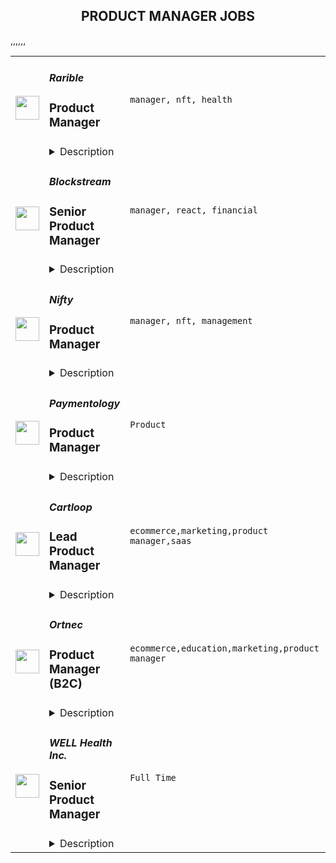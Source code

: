 <div align="center"><h2>PRODUCT MANAGER JOBS</h2></div><table><tr>
                <td width="100" height="100" rowspan="2">
                    <img src="https://remoteok.com/assets/img/jobs/56513acc0939bd26f1571c8f5455d1bd1663485336.png" width="38px" height="auto">
                </td>
                <td width="300">
                    <h5>Rarible</h5>
                    <h3>
					Product Manager				</h3>
                </td>
                <td width="300">
                    <code>manager, nft, health</code>
                </td>
                <td width="200">
                <text>3 days ago</text>
                </td>
                <td width="100" rowspan="2">
                <a href="https://remoteOK.com/jobs/119464" align="right" target="_blank">Apply</a>
                </td>
            </tr>
            <tr>
                <td colspan="3">
                <details><summary>Description</summary>
                <div><b style="font-size:18px;">About Rarible</b></div><div>Rarible is a creator-centric NFT marketplace with a community governance model. We are a #1 ranked marketplace in the world, having exceeded $40 million USD in monthly trading volume. Rarible reached over 10x growth in the past 3 months, and is expanding rapidly! In addition, Rarible is releasing the Rarible Protocol which allows developers, other marketplaces, and partners to easily mint NFTs and to share NFT inventory with a decentralized order book.</div><div><br></div><div>Join our decentralized, motivated and fully remote team building the NFT marketplace of the future.</div><br>Tasks<br><li>Work on the messenger</li><li>Managing the development and release of new features</li><li>Formation and testing of product hypotheses</li><li>Communication with users</li><li>Research in the industry</li><li>If you've created a great consumer product and are ready to take on new heights.</li><div><b style="font-size:18px;">What do we offer</b></div><div>ð Working for a rapidly expanding global startup</div><div>ð Mentorship, training and career progression plans with leadership focused on developing the teams</div><div>ð Team that cares about products and working conditions</div><div>ð Flexible Hours start of the working day </div><div>ð Full-time, paid vacations remote first with relocation packages available, hardware and software support </div><div>ð Attractive package to include base equity and/or tokens, equity as well as health benefits </div>
                </details>
                </td>
            </tr>,<tr>
                <td width="100" height="100" rowspan="2">
                    <img src="https://remoteok.com/assets/img/jobs/8654c920df67f8d87119c5b92039c1161663485324.peg" width="38px" height="auto">
                </td>
                <td width="300">
                    <h5>Blockstream</h5>
                    <h3>
					Senior Product Manager				</h3>
                </td>
                <td width="300">
                    <code>manager, react, financial</code>
                </td>
                <td width="200">
                <text>3 days ago</text>
                </td>
                <td width="100" rowspan="2">
                <a href="https://remoteOK.com/jobs/119457" align="right" target="_blank">Apply</a>
                </td>
            </tr>
            <tr>
                <td colspan="3">
                <details><summary>Description</summary>
                <p><span style="font-weight:400;">At Blockstream, weâre building solutions on Bitcoin that will disrupt the existing financial system. We imagine a world where individuals and businesses can easily access a global, permissionless system to secure their money, use it every day, and invest it or put it to work. In pursuit of our expansive vision, weâve built a full stack of innovative products on top of the Bitcoin protocol, from layer 2 projects like Liquid and c-lightning, to end user software and hardware wallets like Green and Jade. Our brand stands for innovation in the Bitcoin community, and weâre growing our team to accelerate the future. Come join us in our mission!</span></p><p><span style="font-weight:400;">As a Senior Product Manager, youâll define a product vision that addresses strategic opportunities for one of our mission critical products. Youâll translate your vision into a roadmap in partnership with our talented engineers, and mobilize a cross-functional team to bring features to life and deliver measurable results.</span></p><p><span style="font-weight:400;">This role reports to Blockstreamâs Chief Product Officer and offers opportunities for growth in scope and responsibilities.</span></p><p><span style="font-weight:400;"><strong>What Youâll Be Doing (Responsibilities):</strong></span></p><ul><li style="font-weight:400;"><span style="font-weight:400;">Define and execute on a product vision; own the product narrative and communicate effectively to all levels of the organization</span></li><li style="font-weight:400;"><span style="font-weight:400;">Instill a user-focused approach to product development, building empathy by interfacing with a diverse ecosystem of users, customers and partners</span></li><li style="font-weight:400;"><span style="font-weight:400;">Employ data-driven decision making and hold yourself and teams accountable to measurable outcomes</span></li><li style="font-weight:400;"><span style="font-weight:400;">Engage with engineering on technical issues and align their work to product goals</span></li><li style="font-weight:400;"><span style="font-weight:400;">Provide leadership and direction to cross-functional teams (engineering, UX, business development, marketing, DevOps, etc.)</span></li><li style="font-weight:400;"><span style="font-weight:400;">Lead project execution, anticipating and resolving roadblocks, coordinating the work of teammates, and clearly communicating goals and status with the org</span></li></ul><p><span style="font-weight:400;"><strong>What We Look For In You (Required Qualifications):</strong></span></p><ul><li style="font-weight:400;"><span style="font-weight:400;">4+ years of experience as a product manager with a proven track record of delivering impact</span></li><li style="font-weight:400;"><span style="font-weight:400;">Understanding of blockchain-based technologies</span></li><li style="font-weight:400;"><span style="font-weight:400;">Technical background (e.g. engineering degree or technical work experience); can engage with engineering teams on technical issues</span></li><li style="font-weight:400;"><span style="font-weight:400;">Comfort with the pace, scrappiness and dynamic environment within a growing startup</span></li><li style="font-weight:400;"><span style="font-weight:400;">Entrepreneurial mindset; know how to be nimble, spot and react to new opportunities</span></li></ul><p> </p><p><figure><iframe style="width:500px;height:281px;" src="//www.youtube.com/embed/EKrQP99gUMI" frameborder="0" allowfullscreen=""></iframe></figure></p>
                </details>
                </td>
            </tr>,<tr>
                <td width="100" height="100" rowspan="2">
                    <img src="https://remoteok.com/assets/img/jobs/0656809389c54b18882b831ddfaeda9d1663485329.png" width="38px" height="auto">
                </td>
                <td width="300">
                    <h5>Nifty</h5>
                    <h3>
					Product Manager				</h3>
                </td>
                <td width="300">
                    <code>manager, nft, management</code>
                </td>
                <td width="200">
                <text>3 days ago</text>
                </td>
                <td width="100" rowspan="2">
                <a href="https://remoteOK.com/jobs/119460" align="right" target="_blank">Apply</a>
                </td>
            </tr>
            <tr>
                <td colspan="3">
                <details><summary>Description</summary>
                <div class="content-intro"><p><strong>ABOUT NIFTYâS, Inc.</strong><strong> </strong></p><p>Nifty's connects fans to what they love most through NFT-powered collectibles, experiences and rewards. Our innovative NFT platform and easy-to-use interface enable communities to collect and trade digital art and other collectibles from their favorite brands and creators. Leveraging eco-friendly blockchain technology, Niftyâs empowers our partners with a premium, flexible and secure platform to launch their NFTs and make them discoverable by Niftyâs global community. Niftyâs is a fully remote company.</p></div><p> </p><p><span style="text-decoration:underline;">Essential Duties and Responsibilities: </span></p><ul><li style="font-weight:400;"><span style="font-weight:400;">Run projects end-to-end, from conception to launch to continual engagement</span></li><li style="font-weight:400;"><span style="font-weight:400;">Collaborate with internal teams and external partners to execute on the successful launch of NFT programs</span></li><li style="font-weight:400;"><span style="font-weight:400;">Create NFT programs for brands designed to drive engagement and sales</span></li><li style="font-weight:400;"><span style="font-weight:400;">Lead product vision for brand programs driving community building across both the existing fan base of the brand/project and drive new customer acquisition to expand the community</span></li><li style="font-weight:400;"><span style="font-weight:400;">Design and execute experiments to drive engagement across the program</span></li><li style="font-weight:400;"><span style="font-weight:400;">Be obsessed with finding product market fit</span></li><li style="font-weight:400;"><span style="font-weight:400;">Be data-driven, scrappy, and agile</span></li><li style="font-weight:400;"><span style="font-weight:400;">Marry both company priorities and brand requirements</span></li></ul><p><span style="text-decoration:underline;">Requirements: </span></p><ul><li style="font-weight:400;"><span style="font-weight:400;">5+ years of Product Management experience</span></li><li style="font-weight:400;"><span style="font-weight:400;">Passion for web3 (prior experience preferred)</span></li><li style="font-weight:400;"><span style="font-weight:400;">Client-facing experience a must</span></li><li style="font-weight:400;"><span style="font-weight:400;">Ability to create dashboards and use metrics to drive decisions</span></li><li style="font-weight:400;"><span style="font-weight:400;">Excellent communication and presentation skills - verbal & written</span></li><li style="font-weight:400;"><span style="font-weight:400;">Team player and strong leader</span></li><li style="font-weight:400;"><span style="font-weight:400;">Thrives in a remote environment</span></li><li style="font-weight:400;"> </li></ul><p>Other things to note: </p><p><span style="font-weight:400;">Niftyâs, Inc. strives to be a best-in-class and equal opportunity employer.â All qualified applicants </span><span style="font-weight:400;"> </span><span style="font-weight:400;">will receive consideration for employment without regard to race, religion, color, national origin, </span><span style="font-weight:400;"> </span><span style="font-weight:400;">gender, gender identity, sexual orientation, age, status as a protected veteran, among other </span><span style="font-weight:400;"> things, or status as a qualified individual with disability. </span></p><p><span style="font-weight:400;">This job posting highlights the most critical responsibilities and requirements of the job. Other duties may be assigned as needed. </span></p><p><span style="font-weight:400;">Nifty's, Inc. Privacy Policy can be found here: <a href="https://niftys.com/privacy-policy" target="_blank" rel="noopener noreferrer nofollow">https://niftys.com/privacy-policy</a></span></p><p> </p><p> </p><p> </p>
                </details>
                </td>
            </tr>,<tr>
                <td width="100" height="100" rowspan="2">
                    <img src="https://weworkremotely.com/assets/IsotypeV2-1ebe3dd57673f3e8d02b7490bc0faaef55d6a95d3a4aaf17298bd3ed503ae7fe.svg" width="38px" height="auto">
                </td>
                <td width="300">
                    <h5>Paymentology</h5>
                    <h3> Product Manager</h3>
                </td>
                <td width="300">
                    <code>Product</code>
                </td>
                <td width="200">
                <text>0 days ago</text>
                </td>
                <td width="100" rowspan="2">
                <a href="https://weworkremotely.com/remote-jobs/paymentology-product-manager" align="right" target="_blank">Apply</a>
                </td>
            </tr>
            <tr>
                <td colspan="3">
                <details><summary>Description</summary>
                

<p>
  <strong>Headquarters:</strong> London - Dubai - Johannesburg
    <br /><strong>URL:</strong> <a href="https://paymentology.com">https://paymentology.com</a>
</p>

<div>We are looking for a passionate <strong>Product Manager, </strong>with experience in the payments industry, to help us in our next stage of growth and global expansion.<br><br><strong>WHAT YOU GET TO DO:<br></strong><br>
</div><div>Product Managers at Paymentology have a wide range of responsibilities which are central to developing the company’s core features. You will help guide the product, operational, strategic, commercial and overall proposition of your ‘owned’ product area. <br><br>
</div><div>Your focus will be on formalising projects and guiding the Development Team on implementation. You will also concentrate efforts on the other side of the project value-chain by working with Account Management, Sales, Marketing and Support to communicate about your product. As such, the ideal candidate thrives on a multifaceted role that spans the entire lifecycle of a product and is able to wear many hats to see Paymentology’s goals reached in conception, implementation and launch. <br><br>
</div><div>
<strong>Evolving our product offering</strong> </div><ul>
<li>Craft our product strategy and execution to make sure we are delivering payment products that are simple, fast and reliable </li>
<li>Communicate a vision for the team for the next 3-12 months and build a roadmap to match that vision </li>
</ul><div><br></div><div>
<strong>Managing delivery</strong> </div><ul><li>Work in a small, autonomous, cross-functional team alongside New Business, Design, Engineering, UX Research and Data to decide what we build next and execute on that decision </li></ul><div><br></div><div>
<strong>Customer interaction</strong> </div><ul><li>Communicate with our customers to more deeply understand the problems that we can address for them </li></ul><div><br></div><div>
<strong>Stakeholder management</strong> </div><ul>
<li>Develop a sufficient understanding of the technical context to help make better, faster decisions </li>
<li>Work closely with engineers on solutions </li>
</ul><div><br></div><div> <strong>Research</strong> </div><ul><li>Dig deep on data to understand trends and develop a better picture of the business, the product and our customers </li></ul><div><br></div><div>
<strong> KPI Reporting</strong> </div><ul><li>Measure and report on the results of your work (creating dashboards, writing SQL queries, etc.) </li></ul><div><br></div><div><strong>What it takes to succeed:</strong></div><ul>
<li>Experience in payments is crucial for succeeding in this role </li>
<li>5+ years of experience as a Product Manager, preferably in a start-up environment, with a minimum of 5 years working in the software industry </li>
<li>Champion for collaborative, iterative product discovery </li>
<li>Embracing your role as a member of a cross-disciplinary team </li>
<li>Previous exposure to lightweight product development methods, such as user story mapping or rapid prototyping </li>
<li>Curiosity about new technology </li>
<li>A strong desire to learn </li>
<li>A degree of technical fluency that allows you to communicate with, and understand, your target audience (developers) </li>
<li>A love for identifying and understanding customer problems </li>
<li>An empathy for the user and a desire to seek their input at all stages of the product lifecycle </li>
<li>Experience with micro-service architecture and web application and services development </li>
</ul><div> <strong>Bonus Points:</strong> </div><ul>
<li>Experience in building and scaling a platform, ideally fintech, traditional financial services or cryptocurrencies </li>
<li>Strong knowledge of SQL and NoSQL databases  </li>
<li>Experience at an organisation that has scaled quickly </li>
</ul><div><br></div><div>English is our company language, so it is important that you are able to communicate fluently. This is a full-time, remote contractor position and we are looking for candidates across the world. Working flexible hours is essential for our remote team to function. </div>

<p><strong>To apply:</strong> <a href="https://weworkremotely.com/remote-jobs/paymentology-product-manager">https://weworkremotely.com/remote-jobs/paymentology-product-manager</a></p>

                </details>
                </td>
            </tr>,<tr>
                <td width="100" height="100" rowspan="2">
                    <img src="https://remotive.com/job/1392232/logo" width="38px" height="auto">
                </td>
                <td width="300">
                    <h5>Metaplex Studios</h5>
                    <h3>Principal Product Manager, Protocol</h3>
                </td>
                <td width="300">
                    <code>developer,product manager,sales,open source</code>
                </td>
                <td width="200">
                <text>1 days ago</text>
                </td>
                <td width="100" rowspan="2">
                <a href="https://remotive.com/remote-jobs/product/principal-product-manager-protocol-1392232" align="right" target="_blank">Apply</a>
                </td>
            </tr>
            <tr>
                <td colspan="3">
                <details><summary>Description</summary>
                <p>Fully Remote, International and U.S. Applicants Will be Considered</p>
<p> </p>
<div class="h3">Metaplex Studios</div>
<p>Metaplex Studios is the official standard for Solana NFTs and the largest NFT ecosystem in the world. In less than one year since launch, we have experienced massive growth with over 11 million NFTs created using the Metaplex protocol, facilitating over $2.6 billion in commerce for developers and creatives of all kinds. Solana’s energy efficiency, low cost, and fast transaction speeds provide a unique opportunity now to build a future for NFTs as the infrastructure for an increasingly broad scope of use cases; it has already been used for over 85k projects in gaming, arts &amp; collectibles, marketplaces, developer tools, and more.</p>
<p>On a mission to empower creators, Metaplex champions a world full of diverse perspectives, creativity and art. For this to be possible, creators must have increased access to their audience, powerful tools that are easy to use, and be able to retain more financial benefits from the sales and use of their work. We believe tokens and blockchain technology are a critical tool for this purpose. For more information, visit <a class="external" href="http://www.metaplex.com/" rel="nofollow" target="_blank">www.metaplex.com</a></p>
<p>The Protocol Team works to increase use of the Metaplex NFT standard and Program Library by adding high value features developed by our team and the community, and by scaling and optimizing those features over time. If you want to work in a fast-paced, high-growth company and work with some really smart and funny people, please apply. Our meme game is strong!</p>
<p><strong>Requirements</strong></p>
<p><strong>What You'll Need </strong></p>
<p><strong>Required</strong></p>
<ul>
<li>7-10 years of product management experience.</li>
<li>1+ years working in blockchain or web3 businesses with a deep understanding of the tech evolution and history.</li>
<li>High level of technical proficiency. Ability to discuss and engage with protocol engineers to design the appropriate systems and data models. Professional engineering experience is a plus but not required.</li>
<li>Strong communication skills that can translate from low level technical discussions to high level business negotiations and partnerships.</li>
<li>Strong customer-centered approach to product development. Track record of gathering insights in the field, crystalizing accurate requirements, synthesizing needs and working quickly with an embedded team to deliver.</li>
<li>High energy with a willingness to push the pace and ship quickly.</li>
</ul>
<p><strong>Nice to have</strong></p>
<ul>
<li>Experience working in the NFT space, at either an NFT marketplace or technology business.</li>
<li>Experiencing working on DeFi protocols and DEX.</li>
<li>Deep understanding of the Solana ecosystem, players, and competitive landscape.</li>
<li>Experience as an open source contributor or maintainer.</li>
</ul>
<p><strong>Benefits</strong></p>
<div class="h3">What You’ll Get</div>
<ul>
<li>Competitive compensation.</li>
<li>Medical, dental and vision premiums paid 100% by Metaplex.</li>
<li>401(k) Retirement Plan with 4% employer match.</li>
<li>$4K stipend for technology.</li>
<li>Remote organization.</li>
<li>Unlimited vacation.</li>
<li>Your very own NFT avatar when you join.</li>
</ul>
<img src="https://remotive.com/job/track/1392232/blank.gif?source=public_api" alt=""/>
                </details>
                </td>
            </tr>,<tr>
                <td width="100" height="100" rowspan="2">
                    <img src="https://remotive.com/job/1382119/logo" width="38px" height="auto">
                </td>
                <td width="300">
                    <h5>Cartloop</h5>
                    <h3>Lead Product Manager</h3>
                </td>
                <td width="300">
                    <code>ecommerce,marketing,product manager,saas</code>
                </td>
                <td width="200">
                <text>1 days ago</text>
                </td>
                <td width="100" rowspan="2">
                <a href="https://remotive.com/remote-jobs/product/lead-product-manager-1382119" align="right" target="_blank">Apply</a>
                </td>
            </tr>
            <tr>
                <td colspan="3">
                <details><summary>Description</summary>
                <p style="min-height: 1.5em;">We heard you might be looking for a new opportunity! Cartloop might be the perfect stop for you. Just in case you haven't heard, growing an ecommerce brand often equals automating human communication. But automation means losing a key piece of the shopping experience: a real connection with people.</p>
<p style="min-height: 1.5em;">Cartloop is an ecommerce startup that's changing the way people and businesses interact. Instead of purely automated messages (or chatbots), we are helping brands grow by adding human touch throughout the entire shopping experience. The coolest thing is we are growing quickly and possibly have the perfect position for you.</p>
<p style="min-height: 1.5em;"> </p>
<div class="h2"><strong>Team and culture</strong></div>
<p style="min-height: 1.5em;">Cartloop is helping brands win the hearts of their customers by providing a tool that creates personal relationships at scale. To provide a missing pillar of core eCommerce experience, we're building a team of people who are ready to take on some of the most interesting challenges in the industry.</p>
<p style="min-height: 1.5em;">Here are some of our core values to give you a sense of who we are as a team:</p>
<ul style="min-height: 1.5em;">
<li>
<p style="min-height: 1.5em;">Ownership. We do meaningful work and we own it 100%. We share wins with the team and take individual responsibility when things don't pan out. It takes courage to take responsibility even in the face of failure. Be an owner and you'll thrive here.</p>
</li>
<li>
<p style="min-height: 1.5em;">Autonomy. We have the ability to unblock ourselves, search for answers before asking for help, and make reasonable decisions within our scope without seeking consensus from others.</p>
</li>
<li>
<p style="min-height: 1.5em;">Customer-first. We understand our customers and optimize to build the best product for them.</p>
</li>
<li>
<p style="min-height: 1.5em;">Product-driven. We're on a mission to build a best-in-class product that will power millions of brands.</p>
</li>
<li>
<p style="min-height: 1.5em;">Great communication. We prefer an async way of working with a focus on deep work vs. endless meetings and politics.</p>
</li>
<li>
<p style="min-height: 1.5em;">Efficiency. Too many meetings, repetitive tasks, things that simply don't make a difference. We say no to those.</p>
</li>
<li>
<p style="min-height: 1.5em;">Impact. We take our work seriously. We’re a small squad on a mission to change commerce for the better.</p>
</li>
</ul>
<div class="h2">👩‍💻<strong>The role &amp; what we are looking for:</strong></div>
<p style="min-height: 1.5em;">As a Product Manager, you will be building our core product. This is a high-impact role and a great opportunity if you're looking to create a new category of conversational platform.</p>
<p style="min-height: 1.5em;"> </p>
<p style="min-height: 1.5em;"><strong>What you'll be doing</strong></p>
<ul style="min-height: 1.5em;">
<li>
<p style="min-height: 1.5em;">Own core parts of the Cartloop platform and lead a team of talented engineers and designers to generate value for customers.</p>
</li>
<li>
<p style="min-height: 1.5em;">Oversee product execution from inception to delivery (end-to-end).</p>
</li>
<li>
<p style="min-height: 1.5em;">Do whatever it's necessary to ship products that matter, in time.</p>
</li>
<li>
<p style="min-height: 1.5em;">Continuously connect with customers, and surveys to understand pain points, needs, and opportunities and prioritize based on that.</p>
</li>
<li>
<p style="min-height: 1.5em;">Help build our roadmap and prioritize the highest impact projects.</p>
</li>
<li>
<p style="min-height: 1.5em;">Guide designers &amp; developers, spec up opportunities, provide answers and unblock.</p>
</li>
<li>
<p style="min-height: 1.5em;">Work with designers to develop customer experience journeys, storyboards, and user flows to articulate product experience vision.</p>
</li>
<li>
<p style="min-height: 1.5em;">Mockup concepts, write specs, diagrams, add Liner issues, write copy and do whatever it takes to ship your products.</p>
</li>
<li>
<p style="min-height: 1.5em;">Ensure features are fully functional and provide the final approval before releasing a feature in production.</p>
</li>
</ul>
<p style="min-height: 1.5em;"> </p>
<p style="min-height: 1.5em;"><strong>You're bringing to the team</strong></p>
<p style="min-height: 1.5em;">We are looking for problem solvers who enjoy the ambiguity of early-stage startups, wearing many hats and taking this opportunity to develop their skills.</p>
<p style="min-height: 1.5em;">It would be great if you:</p>
<ul style="min-height: 1.5em;">
<li>
<p style="min-height: 1.5em;">Have 3+ years of product management experience with B2B or B2C SaaS companies.</p>
</li>
<li>
<p style="min-height: 1.5em;">Are comfortable being involved with the end-to-end development process. From ideation to QA &amp; speaking to users - you feed and unblock the team.</p>
</li>
<li>
<p style="min-height: 1.5em;">Have a track record of leading projects from definition to launch, ensuring success for both the user and the business.</p>
</li>
<li>
<p style="min-height: 1.5em;">Are focused on execution above all.</p>
</li>
<li>
<p style="min-height: 1.5em;">Incredible attention to detail. You want to ship the best customer experience and will not compromise. Your specs are incredibly detailed and you can provide unambiguous clarity to design &amp; engineering.</p>
</li>
<li>
<p style="min-height: 1.5em;">Are a big-picture thinker who can define and work towards a large strategic vision while sweating the details.</p>
</li>
<li>
<p style="min-height: 1.5em;">Got a passion for well-designed products. You have strong UX skills &amp; able to create your own designs if needed (don’t worry, you will have designers).</p>
</li>
<li>
<p style="min-height: 1.5em;">Have the ability to turn problems or ideas into a product roadmap with minimal guidance.</p>
</li>
<li>
<p style="min-height: 1.5em;">You have experience thriving in a fast-moving agile environment, defining while shipping and always iterating.</p>
</li>
</ul>
<p style="min-height: 1.5em;"> </p>
<p style="min-height: 1.5em;"><strong>Nice-to-have</strong></p>
<ul style="min-height: 1.5em;">
<li>
<p style="min-height: 1.5em;">You have a technical background.</p>
</li>
<li>
<p style="min-height: 1.5em;">You have strong data and analytical skills.</p>
</li>
<li>
<p style="min-height: 1.5em;">You have worked in a remote environment.</p>
</li>
<li>
<p style="min-height: 1.5em;">You know the B2B marketing/ecommerce space.</p>
</li>
</ul>
<p style="min-height: 1.5em;"> </p>
<div class="h2"><strong>Benefits</strong></div>
<p style="min-height: 1.5em;">💰 Competitive salary and opportunity for stock option packages</p>
<p style="min-height: 1.5em;">🌎 Fully remote company and culture</p>
<p style="min-height: 1.5em;">☕️ Flexible work schedule</p>
<p style="min-height: 1.5em;">🏖 Unlimited paid time off</p>
<p style="min-height: 1.5em;">📚 $1000 per year in learning budget</p>
<p style="min-height: 1.5em;"> </p>
<div class="h2"><strong>Why join Cartloop?</strong></div>
<p style="min-height: 1.5em;">🚀 Lots of room for you to grow your career and create an impact</p>
<p style="min-height: 1.5em;">🙏 Join a company where ownership, autonomy, and low ego are core beliefs</p>
<p style="min-height: 1.5em;">🙌 Work with a talented team from which you'll learn a lot</p>
<p style="min-height: 1.5em;">😍 You're helping make ecommerce less transactional and more human</p>
<p style="min-height: 1.5em;">⚡️ High-impact role, as you apply your expertise and contribute to all areas of our business</p>
<img src="https://remotive.com/job/track/1382119/blank.gif?source=public_api" alt=""/>
                </details>
                </td>
            </tr>,<tr>
                <td width="100" height="100" rowspan="2">
                    <img src="https://remotive.com/job/1388899/logo" width="38px" height="auto">
                </td>
                <td width="300">
                    <h5>Ortnec</h5>
                    <h3>Product Manager (B2C)</h3>
                </td>
                <td width="300">
                    <code>ecommerce,education,marketing,product manager</code>
                </td>
                <td width="200">
                <text>11 days ago</text>
                </td>
                <td width="100" rowspan="2">
                <a href="https://remotive.com/remote-jobs/product/product-manager-b2c-1388899" align="right" target="_blank">Apply</a>
                </td>
            </tr>
            <tr>
                <td colspan="3">
                <details><summary>Description</summary>
                <p><strong>About Us</strong></p>
<p>We are a thriving company in the eCommerce space, with operations worldwide. As a 19-year-old “startup”, we offer employees a balance between the stability of a larger organisation, while maintaining our culture of an innovative, leading-edge startup. <br>The head office is located in Montreal and we have offices in Canada, United States and Europe (Cyprus, Georgia, Ukraine).</p>
<p><strong>Our commitment to diversity &amp; inclusion</strong><br>We are building a diverse and inclusive company. As an equal opportunity employer (EOE) we do not discriminate based on race, color, ethnicity, ancestry, national origin, religion, sex, gender identity, gender expression, sexual orientation, age, disability, veteran status, genetic information, marital status or any legally protected status.<br>We are a people first company that strives to create the best experience for our employees by creating an inclusive, collaborative, challenging environment to learn and problem solve on a daily basis. We are a remote-enabled company, so if you want to work remotely once, twice or five days a week, you’ll have all the necessary tools and support you need to do so.</p>
<p><br><strong>About the Product</strong></p>
<p>Our website is the original clip marketplace delivering authentic content from studios to consumers worldwide. We are offering niche content not found anywhere else. </p>
<p><br><strong>Our Core Values</strong><br>• I TRUST YOU - We are honest, transparent and communicate with each other<br>• ONE TEAM - We collaborate, learn from each other, and are driven by continuous improvement and respect<br>• DRIVEN BY SUCCESS - We are like a competitive sports team. We build together, we are flexible and adaptive, and driven to win<br>• IDEAS DONE RIGHT - We value ideas and creativity, but we implement them right on the first try<br>• CUSTOMER-FOCUSED - DELIVERING HAPPINESS - We understand that our C4S community is at the core of our success<br>• THIS PLACE ROCKS! - We want to work in a place that is leading, amazing and we each take responsibility to make it amazing for our teammates<br> </p>
<p><strong>Job Summary</strong></p>
<p>As a Product Manager, B2C, you will be responsible for the business-to-consumer aspect of our 2-sided e-commerce marketplace. Driven by performance metrics, you understand that success is a balancing act between our business-minded Content Creators and our customers, whose purchases are driven by emotions. Your role is to achieve stability, growth and drive innovation. The two squads that deal directly with our customers are the Revenue squad and the Customers squad. The Revenue squad works on the shopping cart, the checkout page and all of the Calls To Action (CTAs) related to conversion on our e-commerce website. The goal of the Revenue squad is to increase revenue by converting our website visitors into paying customers. The Customers squad focuses on the user interface (UI) of our customer-facing website, and providing the best user experience (UX) possible. We are always looking to improve our UI/UX. The squad’s goal is to increase website visitors.</p>
<p><br>You will report to the Director of Product Management and will work alongside the Product Manager B2B. The Product Owner of each squad will help you implement the product vision and monitor progress. You will work with other departments including Design, Marketing, and BI to understand, prioritise and define the customer needs, while collaborating with the Engineering team to bring them to fruition. You will lead the product requirement gathering efforts and collaborate closely with stakeholders to ensure alignment with product vision, strategy, and business needs.</p>
<p><strong>Responsibilities</strong></p>
<ul>
<li>Track daily performance and be the Studios voice in delivering happiness</li>
<li>Monitor Key Performance Indicators (KPIs) daily and drive improvements</li>
<li>Create, plan, and communicate the product vision and roadmap</li>
<li>Create strategic plans which target company objectives and prioritise business value</li>
<li>Facilitate internal needs analysis with various departments, especially BI</li>
<li>Gather and analyse data for each feature, to build a business case, check viability, and forecast expected results</li>
<li>Gather requirements using established methods such as interviewing, surveys, prototyping and diagrams, to create effective well-researched specifications with clear acceptance criteria</li>
<li>Define product functionalities and plan feature iterations</li>
<li>Work with other Product Managers to ensure all dependencies are understood so new features can be released in a timely fashion</li>
<li>Work closely with the Product Owner who will focus on the work coordination of your vision and strategy</li>
<li>Determine key performance indicators (KPIs) for features</li>
<li>Monitor, maintain, and optimise all product features. Foster a sense of ownership with the team.</li>
</ul>
<p><strong>Skills and Qualifications</strong></p>
<ol>
<li>3 - 5 years experience as a professional Product Manager</li>
<li>Strong leadership skills</li>
<li>Experience with Scrum and Agile development</li>
<li>Strong analytical, technical, verbal, and written communication skills</li>
<li>Experience with Jira and Confluence</li>
<li>Fluent in English, spoken and written </li>
</ol>
<p><strong>Nice to have</strong></p>
<p>• Experience in the online entertainment space</p>
<p><strong>Personal Skills</strong></p>
<ul>
<li>You like the big picture, pushing the limits of what can be done, and outshining the competition</li>
<li>You live by the philosophy that great product development is a team sport and requires flexibility and relationship building</li>
<li>Able to work with all stakeholders and team members</li>
<li>Comfortable with multi-tasking, context switch, and able to handle a high volume of work and pressure</li>
<li>You listen well, are open minded, and respect other opinions, but you are decisive and confident</li>
</ul>
<p> </p>
<p><strong>Location: </strong>Remote. You are NOT required in the office - you can work 100% remotely.</p>
<p><strong>Time zone: </strong>Eastern (9-5 EST or close to that)</p>
<p><strong>We offer a competitive compensation plan and various perks including:</strong><br>• Annual bonus plans<br>• Employee benefits and insurance plan<br>• Paid vacation, personal days, and sick days<br>• Gym/fitness allowance<br>• Day off for your birthday<br>• Education allowance to keep your skills and learning current</p>
<p> </p>
<img src="https://remotive.com/job/track/1388899/blank.gif?source=public_api" alt=""/>
                </details>
                </td>
            </tr>,<tr>
                <td width="100" height="100" rowspan="2">
                    <img src="https://freshremote.work/media/company/logo/22/01/WELLHealthInc.jpg" width="38px" height="auto">
                </td>
                <td width="300">
                    <h5>WELL Health Inc.</h5>
                    <h3>Senior Product Manager</h3>
                </td>
                <td width="300">
                    <code>Full Time</code>
                </td>
                <td width="200">
                <text>0 days ago</text>
                </td>
                <td width="100" rowspan="2">
                <a href="https://freshremote.work/J119676/" align="right" target="_blank">Apply</a>
                </td>
            </tr>
            <tr>
                <td colspan="3">
                <details><summary>Description</summary>
                ABOUT WELL HEALTH
Our Mission: Make healthcare the gold standard in customer service.
What We Deliver: WELL™ Health is a SaaS digital health leader in patient communications and the Best in KLAS winner in Patient Outreach for 2021 and 2022. WELL Heal …
<p><strong>ABOUT WELL HEALTH</strong></p>
<p><strong>Our Mission: </strong>Make healthcare the gold standard in customer service.</p>
<p><strong>What We Deliver: </strong>WELL™ Health is a SaaS digital health leader in patient communications and the<a> Best in KLAS winner in Patient Outreach</a> for 2021 and 2022. WELL Health’s intelligent communications hub is the only bidirectional digital health communications solution engaging patients throughout their entire care experience. WELL Health enables conversations between patients and their providers through secure, multilingual messaging via the patient’s preferred communications channel: texting, email, or telephone. By unifying and automating disjointed communications, WELL Health helps healthcare organizations drive more patient visits, build exceptional patient loyalty, and reduce staffing costs, frustration, and turnover. </p>
<p><strong>Our Impact:</strong> WELL Health helps 200k+ healthcare providers facilitate more than 1 billion messages for 30+ million patients annually. </p>
<p><strong>Our award-winning culture: </strong>In 2021, WELL Health was named #10 on the <a>Forbes</a> list of America’s Best Startup Employers, as well as being named one of <a>Deloitte’s Fast 500</a> (#133). In 2022, WELL Health was recognized as one of the Best Midsize Companies to Work for in Los Angeles by <a>Built In</a>, and was named #41 on the <a>Inc Regionals - Pacific</a> list.</p>
<p><strong>SUMMARY</strong></p>
<p>WELL is looking for an innovative Senior Product Manager to join our fast-paced Product team and help evolve the amazing offerings we bring to our clients and the patients we serve. You will manage a team of product professionals (PMs/APMs)  and work alongside a group of fantastic designers and engineers. You will develop the strategy for your product vertical, define what offerings matter and evangelize the why. You will then work to deliver solutions that create for patients, clients, and the business.  You’ll be responsible for all stages of the product lifecycle and work closely with Engineering, Marketing, and Sales to ensure that offerings are  delivered and continually improved. </p>
<p>Most importantly, you are passionate about improving patients’ lives and their experience with their healthcare providers. You are excited about building products that disrupt the multi-trillion dollar healthcare industry, accelerating our growth, and creating a modern healthcare communication platform. </p>
<p><strong>Responsibilities</strong></p>
<ul>
<li>Support the product life cycle from strategic planning to tactical activities</li>
<li>Work directly with customers to develop a deep understanding of their needs and workflows, and create innovative solutions that improve the user experience for patients and staff</li>
<li>Build a deep knowledge of our market, customers, and competitors</li>
<li>Work to define requirements for current and future products, utilizing market research and competitive analysis data, supported by input from customers, prospective customers, and industry experts</li>
<li>Assist in developing and implementing the go-to-market plan for existing and new products, working with all stakeholders to execute and measure results</li>
<li>Create, manage, and prioritize a product roadmap in collaboration with internal teams and present regular updates on the validation and execution of each component of the roadmap</li>
<li>Facilitate the development and implementation of product/pricing strategies and tactical plans for assigned products ensuring that customer and partner needs are being met</li>
</ul>
<p><strong>Requirements</strong></p>
<ul>
<li>Bachelor's degree (or equivalent experience)</li>
<li>4+ years of Product Management experience in Enterprise or Consumer SaaS software, Healthcare technology or equivalent</li>
<li>Experience creating market research, go-to-market strategy recommendations, and competitive analysis</li>
<li>Strong in product analytics - you measure user behavior and make data-informed decisions; experience with product analytics tools, statistical analysis, data science a plus </li>
<li>Strong executor and driver across multiple fronts; self-starter, speed oriented, comfortable making decisions and running with them</li>
<li>Experience defining, prioritizing and shipping customer value in an Agile environment</li>
<li>Creative, energetic, and conscientious with strong problem solving skills</li>
<li>Excellent written and verbal communication skills</li>
<li>Highly collaborative. Builds trust at all levels, influences without formal authority, and pushes back when appropriate. Earns respect and respects the contributions of others.</li>
<li>Balance strategic thinking with outstanding execution. Understand business objectives and convert them into clear product plans and outcomes</li>
<li>Must be able to travel up to 20% when travel resumes</li>
</ul>
<p><strong>LOCATION</strong></p>







WELL Health is headquartered in Santa Barbara, CA. For this role, if you are located outside of the Santa Barbara area, we are open to candidates that are currently located within the United States and are interested in working remotely. #LI-Remote







<p><strong>WORKING AT WELL</strong></p>
<ul>
<li><strong>Fantastic company culture – </strong>frequent Zoom company events (Lunch &amp; Learns, trivia, yoga, etc.) and daily fun brought to you by many creative Slack channels.</li>
<li><strong>Employee equity groups – </strong>11 groups available for all to join. Black &amp; Latinx, Women, LGBTQ+, Disability, and many more!</li>
<li><strong>Learning and development – </strong>frequent events and tools available to help our employees #PursueGrowth.</li>
<li><strong>Career mobility – </strong>we promote from within and have opportunities for employees to transfer between teams.</li>
<li><strong>Santa Barbara office perks</strong> <strong>– </strong>dog-friendly office, healthy (and unhealthy) snacks, Kombucha and beer on tap, light-filled space, standing desks, and the occasional taco truck.</li>
<li><strong>Company perks and benefits</strong> <strong>– </strong>MacBook Pro provided, unlimited PTO, generous equity package and full health benefits (medical, dental, and vision).</li>
</ul>
<p><strong>Interested in learning more? </strong>Please visit our<a> LinkedIn page</a> or our<a> Life at WELL Instagram (@wellhealthinc)</a> to hear from our employees about working at WELL Health.</p>
<p><strong>Committed to Diversity, Equity, and Inclusion</strong></p>
<p>WELL Health is an Equal Opportunity Employer and is committed to fair and equitable hiring practices. All hiring decisions at WELL Health are based on strategic business needs, job requirements and individual qualifications. All candidates are considered without regard to race, color, religion, gender, sexuality, national origin, age, disability, genetics or any other protected status.</p>
<p>With that said, research shows that women and other underrepresented groups apply only if they meet 100% of the criteria. WELL Health is committed to leveling the playing field, and we encourage you to apply for positions even if you do not meet 100% of the criteria. We would love to connect with you and see if you would be a great fit for our role!</p>
<p>We’re dedicated to creating an inclusive, equitable, and diverse workplace, where everyone feels safe to be themselves and diversity is a strength. WELL Health is committed to providing employees with a work environment free of discrimination and harassment; WELL Health will not tolerate discrimination or harassment of any kind.</p>
<p><strong><em>Candidates should be aware that WELL Health currently maintains a policy requiring all employees (Resident, Mobile and Remote) to be fully vaccinated. New employees should be fully vaccinated by their start date. WELL Health is an equal opportunity employer, and will provide reasonable accommodation to those unable to be vaccinated where it is not an undue hardship to the company to do so as provided under federal, state, and local law.</em></strong></p>
                </details>
                </td>
            </tr></table>